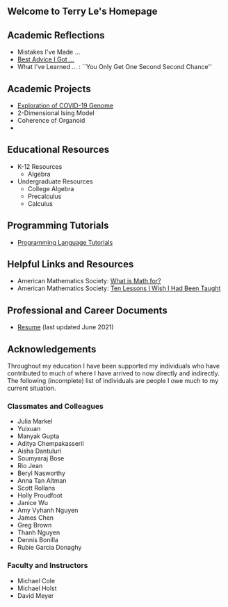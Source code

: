 ## Welcome to Terry Le's Homepage



## Academic Reflections
- Mistakes I've Made ... 
- [Best Advice I Got ...](https://ucsdterryle.github.io/best_advice_i_got_index)
- What I've Learned ... : ``You Only Get One Second Second Chance''


## Academic Projects 
- [Exploration of COVID-19 Genome](https://ucsdterryle.github.io/exploration_of_covid_19_genome) 
- 2-Dimensional Ising Model
- Coherence of Organoid
- 

## Educational Resources

- K-12 Resources
  - Algebra 
- Undergraduate Resources
  - College Algebra   
  - Precalculus
  - Calculus

## Programming Tutorials

- [Programming Language Tutorials](https://ucsdterryle.github.io/tutorial_index)


## Helpful Links and Resources
- American Mathematics Society: [What is Math for?](https://www.ams.org/notices/201005/rtx100500608p.pdf)
- American Mathematics Society: [Ten Lessons I Wish I Had Been Taught](https://www.ams.org/notices/199701/comm-rota.pdf)

## Professional and Career Documents

- [Resume](https://ucsdterryle.github.io/Le_Terry-Resume_DataEngineer_v1.pdf) (last updated June 2021)

## Acknowledgements

Throughout my education I have been supported my individuals who have contributed to much of where I have arrived to now directly and indirectly. The following (incomplete) list of individuals are people I owe much to my current situation.

### Classmates and Colleagues
- Julia Markel
- Yuixuan
- Manyak Gupta
- Aditya Chempakasseril 
- Aisha Dantuluri
- Soumyaraj Bose
- Rio Jean  
- Beryl Nasworthy
- Anna Tan Altman
- Scott Rollans
- Holly Proudfoot
- Janice Wu
- Amy Vyhanh Nguyen
- James Chen
- Greg Brown
- Thanh Nguyen
- Dennis Bonilla
- Rubie Garcia Donaghy 


### Faculty and Instructors
- Michael Cole
- Michael Holst
- David Meyer


<!---
%**Bold** and _Italic_ and `Code` text

%[Link](url) and ![Image](src)
```

%For more details see [GitHub Flavored Markdown](https://guides.github.com/features/mastering-markdown/).

### Jekyll Themes

%Your Pages site will use the layout and styles from the Jekyll theme you have selected in your [repository settings](https://github.com/ucsdterryle/ucsdterryle.github.io/settings/pages). The name of this theme is saved in the Jekyll `_config.yml` configuration file.

%### Support or Contact

%Having trouble with Pages? Check out our [documentation](https://docs.github.com/categories/github-pages-basics/) or [contact support](https://support.github.com/contact) and we’ll help you sort it out.

You can use the [editor on GitHub](https://github.com/ucsdterryle/ucsdterryle.github.io/edit/main/README.md) to maintain and preview the content for your website in Markdown files.

Whenever you commit to this repository, GitHub Pages will run [Jekyll](https://jekyllrb.com/) to rebuild the pages in your site, from the content in your Markdown files.
-->
